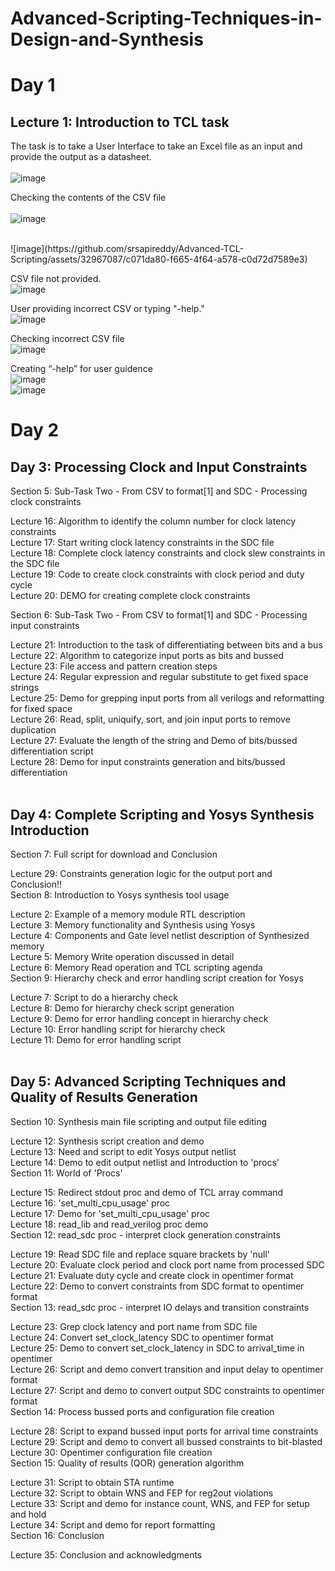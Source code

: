 # Advanced-Scripting-Techniques-in-Design-and-Synthesis

# Day 1
## Lecture 1: Introduction to TCL task</br>
The task is to take a User Interface to take an Excel file as an input and provide the output as a datasheet. </br>
</br>
![image](https://github.com/srsapireddy/Advanced-TCL-Scripting/assets/32967087/2fd37059-5b6e-4ba2-b94d-454ad91add5a)
</br>

Checking the contents of the CSV file <br/>
<br/>
![image](https://github.com/srsapireddy/Advanced-TCL-Scripting/assets/32967087/bb11283c-1750-4699-a978-b2d4a12af1a8)
<br/>

<br/>
![image](https://github.com/srsapireddy/Advanced-TCL-Scripting/assets/32967087/c071da80-f665-4f64-a578-c0d72d7589e3)
<br/>

CSV file not provided.
<br/>
![image](https://github.com/srsapireddy/Advanced-TCL-Scripting/assets/32967087/1fc5f470-f3d9-43b1-a9bb-7e320c2a79a3)
<br/>

User providing incorrect CSV or typing "-help."
<br/>
![image](https://github.com/srsapireddy/Advanced-TCL-Scripting/assets/32967087/6590de1b-8e57-42d7-8dad-18daa05b7879)
<br/>

Checking incorrect CSV file
<br/>
![image](https://github.com/srsapireddy/Advanced-TCL-Scripting/assets/32967087/e8177704-c142-4d0a-bfdc-7c336ae5c8c5)
<br/>

Creating “-help” for user guidence
<br/>
![image](https://github.com/srsapireddy/Advanced-TCL-Scripting/assets/32967087/a24e8bd5-e3c9-4b83-b36c-7cb393acf107)
<br/>
![image](https://github.com/srsapireddy/Advanced-TCL-Scripting/assets/32967087/00e5d2f5-7ab3-4b93-923e-762a734910f8)
<br/>

# Day 2

## Day 3: Processing Clock and Input Constraints</br>


Section 5: Sub-Task Two - From CSV to format[1] and SDC - Processing clock constraints</br>

Lecture 16: Algorithm to identify the column number for clock latency constraints</br>
Lecture 17: Start writing clock latency constraints in the SDC file</br>
Lecture 18: Complete clock latency constraints and clock slew constraints in the SDC file</br>
Lecture 19: Code to create clock constraints with clock period and duty cycle</br>
Lecture 20: DEMO for creating complete clock constraints</br>

Section 6: Sub-Task Two - From CSV to format[1] and SDC - Processing input constraints</br>

Lecture 21: Introduction to the task of differentiating between bits and a bus</br>
Lecture 22: Algorithm to categorize input ports as bits and bussed</br>
Lecture 23: File access and pattern creation steps</br>
Lecture 24: Regular expression and regular substitute to get fixed space strings</br>
Lecture 25: Demo for grepping input ports from all verilogs and reformatting for fixed space</br>
Lecture 26: Read, split, uniquify, sort, and join input ports to remove duplication</br>
Lecture 27: Evaluate the length of the string and Demo of bits/bussed differentiation script</br>
Lecture 28: Demo for input constraints generation and bits/bussed differentiation</br></br>

## Day 4: Complete Scripting and Yosys Synthesis Introduction</br>

Section 7: Full script for download and Conclusion</br>

Lecture 29: Constraints generation logic for the output port and Conclusion!!</br>
Section 8: Introduction to Yosys synthesis tool usage</br>

Lecture 2: Example of a memory module RTL description</br>
Lecture 3: Memory functionality and Synthesis using Yosys</br>
Lecture 4: Components and Gate level netlist description of Synthesized memory</br>
Lecture 5: Memory Write operation discussed in detail</br>
Lecture 6: Memory Read operation and TCL scripting agenda</br>
Section 9: Hierarchy check and error handling script creation for Yosys</br>

Lecture 7: Script to do a hierarchy check</br>
Lecture 8: Demo for hierarchy check script generation</br>
Lecture 9: Demo for error handling concept in hierarchy check</br>
Lecture 10: Error handling script for hierarchy check</br>
Lecture 11: Demo for error handling script</br></br>

## Day 5: Advanced Scripting Techniques and Quality of Results Generation</br>

Section 10: Synthesis main file scripting and output file editing</br>

Lecture 12: Synthesis script creation and demo</br>
Lecture 13: Need and script to edit Yosys output netlist</br>
Lecture 14: Demo to edit output netlist and Introduction to 'procs'</br>
Section 11: World of 'Procs'</br>

Lecture 15: Redirect stdout proc and demo of TCL array command</br>
Lecture 16: 'set_multi_cpu_usage' proc</br>
Lecture 17: Demo for 'set_multi_cpu_usage' proc</br>
Lecture 18: read_lib and read_verilog proc demo</br>
Section 12: read_sdc proc - interpret clock generation constraints</br>

Lecture 19: Read SDC file and replace square brackets by 'null'</br>
Lecture 20: Evaluate clock period and clock port name from processed SDC</br>
Lecture 21: Evaluate duty cycle and create clock in opentimer format</br>
Lecture 22: Demo to convert constraints from SDC format to opentimer format</br>
Section 13: read_sdc proc - interpret IO delays and transition constraints</br>

Lecture 23: Grep clock latency and port name from SDC file</br>
Lecture 24: Convert set_clock_latency SDC to opentimer format</br>
Lecture 25: Demo to convert set_clock_latency in SDC to arrival_time in opentimer</br>
Lecture 26: Script and demo convert transition and input delay to opentimer format</br>
Lecture 27: Script and demo to convert output SDC constraints to opentimer format</br>
Section 14: Process bussed ports and configuration file creation</br>

Lecture 28: Script to expand bussed input ports for arrival time constraints</br>
Lecture 29: Script and demo to convert all bussed constraints to bit-blasted</br>
Lecture 30: Opentimer configuration file creation</br>
Section 15: Quality of results (QOR) generation algorithm</br>

Lecture 31: Script to obtain STA runtime</br>
Lecture 32: Script to obtain WNS and FEP for reg2out violations</br>
Lecture 33: Script and demo for instance count, WNS, and FEP for setup and hold</br>
Lecture 34: Script and demo for report formatting</br>
Section 16: Conclusion</br>

Lecture 35: Conclusion and acknowledgments</br>
